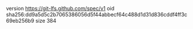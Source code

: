 version https://git-lfs.github.com/spec/v1
oid sha256:dd9a5d5c2b7065386056d5f44abbecf64c488d1d31d836cddf4ff3c69eb256b9
size 384
